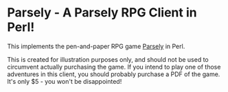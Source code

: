 # Parsely - A Parsely RPG Client in Perl!

This implements the pen-and-paper RPG game [Parsely](http://www.memento-mori.com/parsely/) 
in Perl.

This is created for illustration purposes only, and should not be used to 
circumvent actually purchasing the game. If you intend to play one of those
adventures in this client, you should probably purchase a PDF of the game.
It's only $5 - you won't be disappointed!
